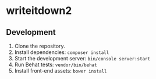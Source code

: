 # writeitdown2

## Development

1. Clone the repository.
2. Install dependencies: `composer install`
3. Start the development server: `bin/console server:start`
4. Run Behat tests: `vendor/bin/behat`
5. Install front-end assets: `bower install`
